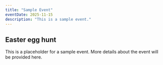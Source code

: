 ```yaml
---
title: "Sample Event"
eventDate: 2025-11-15
description: "This is a sample event."
---
```


## Easter egg hunt

This is a placeholder for a sample event. More details about the event will be provided here.
